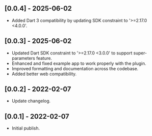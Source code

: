## [0.0.4] - 2025-06-02

* Added Dart 3 compatibility by updating SDK constraint to '>=2.17.0 <4.0.0'.

## [0.0.3] - 2025-06-02

* Updated Dart SDK constraint to '>=2.17.0 <3.0.0' to support super-parameters feature.
* Enhanced and fixed example app to work properly with the plugin.
* Improved formatting and documentation across the codebase.
* Added better web compatibility.

## [0.0.2] - 2022-02-07

* Update changelog.

## [0.0.1] - 2022-02-07

* Initial publish.
